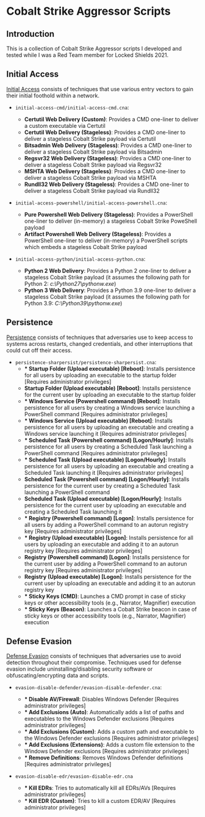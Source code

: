 # Cobalt Strike Aggressor Scripts

## Introduction

This is a collection of Cobalt Strike Aggressor scripts I developed and tested while I was a Red Team member for Locked Shields 2021.

## Initial Access

[Initial Access](https://attack.mitre.org/tactics/TA0001/) consists of techniques that use various entry vectors to gain their initial foothold within a network. 

- `initial-access-cmd/initial-access-cmd.cna`:
    - **Certutil Web Delivery (Custom)**: Provides a CMD one-liner to deliver a custom executable via Certutil 
    - **Certutil Web Delivery (Stageless)**: Provides a CMD one-liner to deliver a stageless Cobalt Strike payload via Certutil 
    - **Bitsadmin Web Delivery (Stageless)**: Provides a CMD one-liner to deliver a stageless Cobalt Strike payload via Bitsadmin 
    - **Regsvr32 Web Delivery (Stageless)**: Provides a CMD one-liner to deliver a stageless Cobalt Strike payload via Regsvr32 
    - **MSHTA Web Delivery (Stageless)**: Provides a CMD one-liner to deliver a stageless Cobalt Strike payload via MSHTA 
    - **Rundll32 Web Delivery (Stageless)**: Provides a CMD one-liner to deliver a stageless Cobalt Strike payload via Rundll32 

- `initial-access-powershell/initial-access-powershell.cna`:
    - **Pure Powershell Web Delivery (Stageless)**: Provides a PowerShell one-liner to deliver (in-memory) a stageless Cobalt Strike PoweShell payload
    - **Artifact Powershell Web Delivery (Stageless)**: Provides a PowerShell one-liner to deliver (in-memory) a PowerShell scripts which embeds a stageless Cobalt Strike payload 

- `initial-access-python/initial-access-python.cna`:
    - **Python 2 Web Delivery**: Provides a Python 2 one-liner to deliver a stageless Cobalt Strike payload (it assumes the following path for Python 2: *c:\Python27\pythonw.exe*)
    - **Python 3 Web Delivery**: Provides a Python 3.9 one-liner to deliver a stageless Cobalt Strike payload (it assumes the following path for Python 3.9: *C:\Python39\pythonw.exe*)

## Persistence

[Persistence](https://attack.mitre.org/tactics/TA0003/) consists of techniques that adversaries use to keep access to systems across restarts, changed credentials, and other interruptions that could cut off their access.

- `persistence-sharpersist/persistence-sharpersist.cna`:
    - **\* Startup Folder (Upload executable) [Reboot]**: Installs persistence for all users by uploading an executable to the startup folder [Requires administrator privileges]
    - **Startup Folder (Upload executable) [Reboot]**: Installs persistence for the current user by uploading an executable to the startup folder
    - **\* Windows Service (Powershell command) [Reboot]**: Installs persistence for all users by creating a Windows service launching a PowerShell command [Requires administrator privileges]
    - **\* Windows Service (Upload executable) [Reboot]**: Installs persistence for all users by uploading an executable and creating a Windows service launching it [Requires administrator privileges]
    - **\* Scheduled Task (Powershell command) [Logon/Hourly]**: Installs persistence for all users by creating a Scheduled Task launching a PowerShell command [Requires administrator privileges]
    - **\* Scheduled Task (Upload executable) [Logon/Hourly]**: Installs persistence for all users by uploading an executable and creating a Scheduled Task launching it [Requires administrator privileges]
    - **Scheduled Task (Powershell command) [Logon/Hourly]**: Installs persistence for the current user by creating a Scheduled Task launching a PowerShell command
    - **Scheduled Task (Upload executable) [Logon/Hourly]**: Installs persistence for the current user by uploading an executable and creating a Scheduled Task launching it
    - **\* Registry (Powershell command) [Logon]**: Installs persistence for all users by adding a PowerShell command to an autorun registry key [Requires administrator privileges]
    - **\* Registry (Upload executable) [Logon]**: Installs persistence for all users by uploading an executable and adding it to an autorun registry key [Requires administrator privileges]
    - **Registry (Powershell command) [Logon]**: Installs persistence for the current user by adding a PowerShell command to an autorun registry key [Requires administrator privileges]
    - **Registry (Upload executable) [Logon]**: Installs persistence for the current user by uploading an executable and adding it to an autorun registry key
    - **\* Sticky Keys (CMD)**: Launches a CMD prompt in case of sticky keys or other accessibility tools (e.g., Narrator, Magnifier) execution 
    - **\* Sticky Keys (Beacon)**: Launches a Cobalt Strike beacon in case of sticky keys or other accessibility tools (e.g., Narrator, Magnifier) execution 

## Defense Evasion

[Defense Evasion](https://attack.mitre.org/tactics/TA0005/) consists of techniques that adversaries use to avoid detection throughout their compromise. Techniques used for defense evasion include uninstalling/disabling security software or obfuscating/encrypting data and scripts.

- `evasion-disable-defender/evasion-disable-defender.cna`:
    - **\* Disable AV/Firewall**: Disables Windows Defender [Requires administrator privileges]
    - **\* Add Exclusions (Auto)**: Automatically adds a list of paths and executables to the Windows Defender exclusions [Requires administrator privileges]
    - **\* Add Exclusions (Custom)**: Adds a custom path and executable to the Windows Defender exclusions [Requires administrator privileges]
    - **\* Add Exclusions (Extensions)**: Adds a custom file extension to the Windows Defender exclusions [Requires administrator privileges]
    - **\* Remove Definitions**: Removes Windows Defender definitions [Requires administrator privileges]
    
- `evasion-disable-edr/evasion-disable-edr.cna`
    - **\* Kill EDRs**: Tries to automatically kill all EDRs/AVs [Requires administrator privileges]
    - **\* Kill EDR (Custom)**: Tries to kill a custom EDR/AV [Requires administrator privileges]